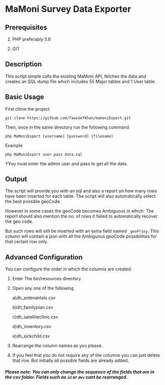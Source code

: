 # MaMoni Survey Data Exporter

## Prerequisites  

1) PHP preferably 5.6      

2) GIT

## Description
This script simple calls the existing MaMoni API, fetches the data and creates an SQL dump file which includes 55 Major tables and 1 User table.

## Basic Usage
First clone the project. 

`git clone https://github.com/TawseefKhan/mamoniExport.git`     

Then, once in the same directory run the following command     

`php MaMoniExport [username] [password] [filename]`     

Example     

`php MaMoniExport user pass data.sql`     

YYou must enter the admin user and pass to get all the data.     


## Output
The script will provide you with an sql and also a report on how many rows have been inserted for each table. The script will also automatically select the best possible geoCode.     

However in some cases the geoCode becomes Ambiguous in which. The report should also mention the no. of rows it failed to automatically recover the geo code.      

But such rows will still be inserted with an extra field named `_geoProxy`. This column will contain a json with all the Ambiguous geoCode possibilities for that certain row only.      


## Advanced Configuration
You can configure the order in which the columns are created.     

1) Enter The bin/resources directory     

2) Open any one of the following     

    a)dh_antenantals.csv     

    b)dh_familyplan.csv     

    c)dh_satelliteclinic.csv     

    d)dh_inventory.csv     

    e)dh_sickchild.csv     

3) Rearrange the column names as you please.     

4) If you feel that you do not require any of the columns you can just delete that row. But initially all possible fields are already added.     


##### Please note: You can only change the sequence of the fields that are in the csv folder. Fields such as `id` or `dev` cant be rearranged. 